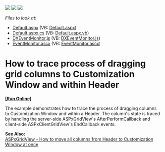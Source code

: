 <!-- default badges list -->
![](https://img.shields.io/endpoint?url=https://codecentral.devexpress.com/api/v1/VersionRange/128543194/13.1.4%2B)
[![](https://img.shields.io/badge/Open_in_DevExpress_Support_Center-FF7200?style=flat-square&logo=DevExpress&logoColor=white)](https://supportcenter.devexpress.com/ticket/details/E3033)
[![](https://img.shields.io/badge/📖_How_to_use_DevExpress_Examples-e9f6fc?style=flat-square)](https://docs.devexpress.com/GeneralInformation/403183)
<!-- default badges end -->
<!-- default file list -->
*Files to look at*:

* [Default.aspx](./CS/WebSite/Default.aspx) (VB: [Default.aspx](./VB/WebSite/Default.aspx))
* [Default.aspx.cs](./CS/WebSite/Default.aspx.cs) (VB: [Default.aspx.vb](./VB/WebSite/Default.aspx.vb))
* [DXEventMonitor.js](./CS/WebSite/DXEventMonitor.js) (VB: [DXEventMonitor.js](./VB/WebSite/DXEventMonitor.js))
* [EventMonitor.ascx](./CS/WebSite/EventMonitor.ascx) (VB: [EventMonitor.ascx](./VB/WebSite/EventMonitor.ascx))
<!-- default file list end -->
# How to trace process of dragging grid columns to Customization Window and within Header
<!-- run online -->
**[[Run Online]](https://codecentral.devexpress.com/e3033/)**
<!-- run online end -->


<p>The example demonstrates how to trace the process of dragging columns to Customization Window and within a Header. The column's state is traced by handling the server-side ASPxGridView's AfterPerformCallback  and client-side ASPxClientGridView's EndCallback events.</p><p><strong>See </strong><strong>Also:</strong><strong><br />
</strong><a href="https://www.devexpress.com/Support/Center/p/E3031">ASPxGridView - How to move all columns from Header to Customization Window at once</a></p>

<br/>


